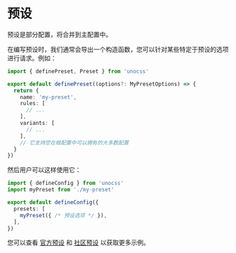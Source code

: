 # 预设

预设是部分配置，将合并到主配置中。

在编写预设时，我们通常会导出一个构造函数，您可以针对某些特定于预设的选项进行请求。例如：

```ts [my-preset.ts]
import { definePreset, Preset } from 'unocss'

export default definePreset((options?: MyPresetOptions) => {
  return {
    name: 'my-preset',
    rules: [
      // ...
    ],
    variants: [
      // ...
    ],
    // 它支持您在根配置中可以拥有的大多数配置
  }
})
```

然后用户可以这样使用它：

```ts [uno.config.ts]
import { defineConfig } from 'unocss'
import myPreset from './my-preset'

export default defineConfig({
  presets: [
    myPreset({ /* 预设选项 */ }),
  ],
})
```

您可以查看 [官方预设](/presets/) 和 [社区预设](/presets/community) 以获取更多示例。
